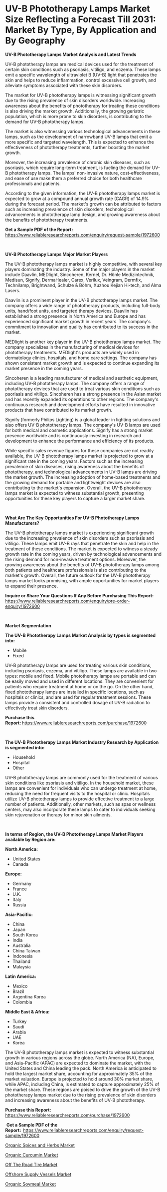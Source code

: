<p><h1>UV-B Phototherapy Lamps Market Size Reflecting a Forecast Till 2031: Market By Type, By Application and By Geography</h1></p><p><strong>UV-B Phototherapy Lamps Market Analysis and Latest Trends</strong></p>
<p><p>UV-B phototherapy lamps are medical devices used for the treatment of certain skin conditions such as psoriasis, vitiligo, and eczema. These lamps emit a specific wavelength of ultraviolet B (UV-B) light that penetrates the skin and helps to reduce inflammation, control excessive cell growth, and alleviate symptoms associated with these skin disorders.</p><p>The market for UV-B phototherapy lamps is witnessing significant growth due to the rising prevalence of skin disorders worldwide. Increasing awareness about the benefits of phototherapy for treating these conditions is also driving the market growth. Additionally, the growing geriatric population, which is more prone to skin disorders, is contributing to the demand for UV-B phototherapy lamps.</p><p>The market is also witnessing various technological advancements in these lamps, such as the development of narrowband UV-B lamps that emit a more specific and targeted wavelength. This is expected to enhance the effectiveness of phototherapy treatments, further boosting the market growth.</p><p>Moreover, the increasing prevalence of chronic skin diseases, such as psoriasis, which require long-term treatment, is fueling the demand for UV-B phototherapy lamps. The lamps' non-invasive nature, cost-effectiveness, and ease of use make them a preferred choice for both healthcare professionals and patients.</p><p>According to the given information, the UV-B phototherapy lamps market is expected to grow at a compound annual growth rate (CAGR) of 14.9% during the forecast period. The market's growth can be attributed to factors such as increasing prevalence of skin disorders, technological advancements in phototherapy lamp design, and growing awareness about the benefits of phototherapy treatments.</p></p>
<p><strong>Get a Sample PDF of the Report:&nbsp;</strong> <a href="https://www.reliableresearchreports.com/enquiry/request-sample/1972600">https://www.reliableresearchreports.com/enquiry/request-sample/1972600</a></p>
<p>&nbsp;</p>
<p><strong>UV-B Phototherapy Lamps Major Market Players</strong></p>
<p><p>The UV-B phototherapy lamps market is highly competitive, with several key players dominating the industry. Some of the major players in the market include Daavlin, MEDlight, Sincoheren, Kernel, Dr. Hönle Medizintechnik, Medisun, Signify, DermaHealer, Carex, Verilux, Veingram, Dermfix, Technilamp, Brightwand, Schulze & Böhm, Xuzhou Kejian Hi-tech, and Alma Lasers.</p><p>Daavlin is a prominent player in the UV-B phototherapy lamps market. The company offers a wide range of phototherapy products, including full-body units, hand/foot units, and targeted therapy devices. Daavlin has established a strong presence in North America and Europe and has experienced significant market growth in recent years. The company's commitment to innovation and quality has contributed to its success in the market.</p><p>MEDlight is another key player in the UV-B phototherapy lamps market. The company specializes in the manufacturing of medical devices for phototherapy treatments. MEDlight's products are widely used in dermatology clinics, hospitals, and home care settings. The company has shown consistent market growth and is expected to continue expanding its market presence in the coming years.</p><p>Sincoheren is a leading manufacturer of medical and aesthetic equipment, including UV-B phototherapy lamps. The company offers a range of phototherapy devices that are used to treat various skin conditions such as psoriasis and vitiligo. Sincoheren has a strong presence in the Asian market and has recently expanded its operations to other regions. The company's continuous research and development efforts have resulted in innovative products that have contributed to its market growth.</p><p>Signify (formerly Philips Lighting) is a global leader in lighting solutions and also offers UV-B phototherapy lamps. The company's UV-B lamps are used for both medical and cosmetic applications. Signify has a strong market presence worldwide and is continuously investing in research and development to enhance the performance and efficiency of its products.</p><p>While specific sales revenue figures for these companies are not readily available, the UV-B phototherapy lamps market is projected to grow at a significant rate in the coming years. Factors such as the increasing prevalence of skin diseases, rising awareness about the benefits of phototherapy, and technological advancements in UV-B lamps are driving the market growth. The increasing adoption of home-based treatments and the growing demand for portable and lightweight devices are also contributing to the market's expansion. Overall, the UV-B phototherapy lamps market is expected to witness substantial growth, presenting opportunities for these key players to capture a larger market share.</p></p>
<p>&nbsp;</p>
<p><strong>What Are The Key Opportunities For UV-B Phototherapy Lamps Manufacturers?</strong></p>
<p><p>The UV-B phototherapy lamps market is experiencing significant growth due to the increasing prevalence of skin disorders such as psoriasis and vitiligo. These lamps emit UV-B rays that penetrate the skin and help in the treatment of these conditions. The market is expected to witness a steady growth rate in the coming years, driven by technological advancements and the rising demand for non-invasive treatment options. Moreover, the growing awareness about the benefits of UV-B phototherapy lamps among both patients and healthcare professionals is also contributing to the market's growth. Overall, the future outlook for the UV-B phototherapy lamps market looks promising, with ample opportunities for market players to expand their presence.</p></p>
<p><strong>Inquire or Share Your Questions If Any Before Purchasing This Report:</strong> <a href="https://www.reliableresearchreports.com/enquiry/pre-order-enquiry/1972600">https://www.reliableresearchreports.com/enquiry/pre-order-enquiry/1972600</a></p>
<p>&nbsp;</p>
<p><strong>Market Segmentation</strong></p>
<p><strong>The UV-B Phototherapy Lamps Market Analysis by types is segmented into:</strong></p>
<p><ul><li>Mobile</li><li>Fixed</li></ul></p>
<p><p>UV-B phototherapy lamps are used for treating various skin conditions, including psoriasis, eczema, and vitiligo. These lamps are available in two types: mobile and fixed. Mobile phototherapy lamps are portable and can be easily moved and used in different locations. They are convenient for patients who require treatment at home or on the go. On the other hand, fixed phototherapy lamps are installed in specific locations, such as hospitals or clinics, and are used for regular treatment sessions. These lamps provide a consistent and controlled dosage of UV-B radiation to effectively treat skin disorders.</p></p>
<p><strong>Purchase this Report:&nbsp;</strong><a href="https://www.reliableresearchreports.com/purchase/1972600">https://www.reliableresearchreports.com/purchase/1972600</a></p>
<p>&nbsp;</p>
<p><strong>The UV-B Phototherapy Lamps Market Industry Research by Application is segmented into:</strong></p>
<p><ul><li>Household</li><li>Hospital</li><li>Other</li></ul></p>
<p><p>UV-B phototherapy lamps are commonly used for the treatment of various skin conditions like psoriasis and vitiligo. In the household market, these lamps are convenient for individuals who can undergo treatment at home, reducing the need for frequent visits to the hospital or clinic. Hospitals utilize UV-B phototherapy lamps to provide effective treatment to a large number of patients. Additionally, other markets, such as spas or wellness centers, may also incorporate these lamps to cater to individuals seeking skin rejuvenation or therapy for minor skin ailments.</p></p>
<p>&nbsp;</p>
<p><strong>In terms of Region, the UV-B Phototherapy Lamps Market Players available by Region are:</strong></p>
<p>
    <p> <strong> North America: </strong>
        <ul>
            <li>United States</li>
            <li>Canada</li>
        </ul>
        </p> 
    <p> <strong> Europe: </strong>
        <ul>
            <li>Germany</li>
            <li>France</li>
            <li>U.K.</li>
            <li>Italy</li>
            <li>Russia</li>
        </ul>
        </p> 
    <p> <strong> Asia-Pacific: </strong>
        <ul>
            <li>China</li>
            <li>Japan</li>
            <li>South Korea</li>
            <li>India</li>
            <li>Australia</li>
            <li>China Taiwan</li>
            <li>Indonesia</li>
            <li>Thailand</li>
            <li>Malaysia</li>
        </ul>
        </p> 
    <p> <strong> Latin America: </strong>
        <ul>
            <li>Mexico</li>
            <li>Brazil</li>
            <li>Argentina Korea</li>
            <li>Colombia</li>
        </ul>
        </p> 
    <p> <strong> Middle East & Africa: </strong>
        <ul>
            <li>Turkey</li>
            <li>Saudi</li>
            <li>Arabia</li>
            <li>UAE</li>
            <li>Korea</li>
        </ul>
    </p>
    </p>
<p><p>The UV-B phototherapy lamps market is expected to witness substantial growth in various regions across the globe. North America (NA), Europe, and Asia-Pacific (APAC) are expected to dominate the market, with the United States and China leading the pack. North America is anticipated to hold the largest market share, accounting for approximately 35% of the market valuation. Europe is projected to hold around 30% market share, while APAC, including China, is estimated to capture approximately 25% of the market share. These regions are poised to drive the growth of the UV-B phototherapy lamps market due to the rising prevalence of skin disorders and increasing awareness about the benefits of UV-B phototherapy.</p></p>
<p><strong>Purchase this Report: </strong><a href="https://www.reliableresearchreports.com/purchase/1972600">https://www.reliableresearchreports.com/purchase/1972600</a></p>
<p>&nbsp;<strong>Get a Sample PDF of the Report:&nbsp;&nbsp;</strong><a href="https://www.reliableresearchreports.com/enquiry/request-sample/1972600">https://www.reliableresearchreports.com/enquiry/request-sample/1972600</a></p>
<p><strong></strong></p>
<p><p><a href="https://medium.com/@dougschmidt1982/organic-spices-and-herbs-market-competitive-analysis-market-trends-and-forecast-to-2031-8cbabc3a49cd">Organic Spices and Herbs Market</a></p><p><a href="https://medium.com/@dougschmidt1982/organic-curcumin-market-report-reveals-the-latest-trends-and-growth-opportunities-of-this-market-ee38d49950cd">Organic Curcumin Market</a></p><p><a href="https://medium.com/@williefields75r/off-the-road-tire-market-size-and-market-trends-complete-industry-overview-2024-to-2031-1ec5d33b68de">Off The Road Tire Market</a></p><p><a href="https://medium.com/@williefields75r/offshore-supply-vessels-market-size-cagr-trends-2024-2030-725355f222d8">Offshore Supply Vessels Market</a></p><p><a href="https://medium.com/@dougschmidt1982/organic-soymeal-market-analysis-its-cagr-market-segmentation-and-global-industry-overview-652ef187eb15">Organic Soymeal Market</a></p></p>
